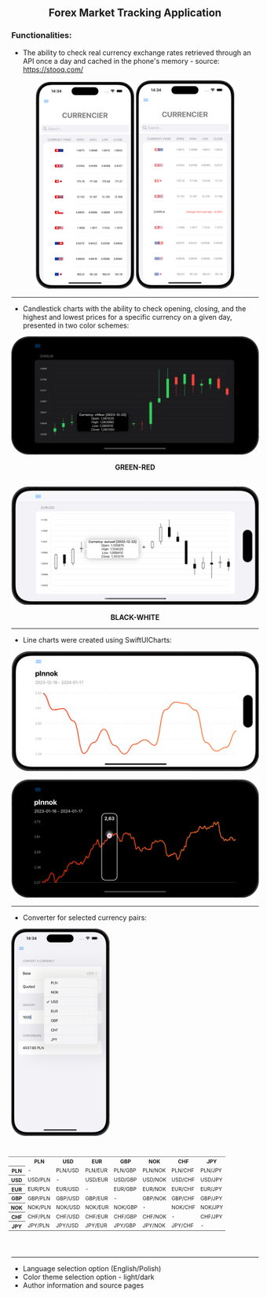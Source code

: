 <div align="center">
<h2>Forex Market Tracking Application</h2>
</div>

<h3>Functionalities:</h3>

- The ability to check real currency exchange rates retrieved through an API once a day and cached in the phone's memory - source: https://stooq.com/

<div align="center">
    <img  src="Visualization/currencies_1.png" width="200"/> <img src="Visualization/currencies_2.png" width="200"/>
</div>

___

- Candlestick charts with the ability to check opening, closing, and the highest and lowest prices for a specific currency on a given day, presented in two color schemes:


![Candle_1](Visualization/candle_1.png)
<div align="center" style="font-weight: bold">GREEN-RED</div>

<br/>

![Candle_2](Visualization/candle_2.png)
<div align="center" style="font-weight: bold ">BLACK-WHITE</div>

___

- Line charts were created using SwiftUICharts:

![Line_1](Visualization/line_1.png)

![Line_2](Visualization/line_2.png)

___

- Converter for selected currency pairs:

<div style="display: flex; justify-content: flex-start; align-items: center; flex-wrap: wrap;">
    <div style="margin-right: 0%;">
        <img width="200" src="Visualization/converter.png"/>
    </div>
    <div style="margin-left: -80px;">
        <table style="transform: scale(0.75);">
                <tr>
                    <th>&nbsp;</th>
                    <th>PLN</th>
                    <th>USD</th>
                    <th>EUR</th>
                    <th>GBP</th>
                    <th>NOK</th>
                    <th>CHF</th>
                    <th>JPY</th>
                </tr>
                <tr>
                    <th>PLN</th>
                    <td>-</td>
                    <td>PLN/USD</td>
                    <td>PLN/EUR</td>
                    <td>PLN/GBP</td>
                    <td>PLN/NOK</td>
                    <td>PLN/CHF</td>
                    <td>PLN/JPY</td>
                </tr>
                <tr>
                    <th>USD</th>
                    <td>USD/PLN</td>
                    <td>-</td>
                    <td>USD/EUR</td>
                    <td>USD/GBP</td>
                    <td>USD/NOK</td>
                    <td>USD/CHF</td>
                    <td>USD/JPY</td>
                </tr>
                <tr>
                    <th>EUR</th>
                    <td>EUR/PLN</td>
                    <td>EUR/USD</td>
                    <td>-</td>
                    <td>EUR/GBP</td>
                    <td>EUR/NOK</td>
                    <td>EUR/CHF</td>
                    <td>EUR/JPY</td>
                </tr>
                <tr>
                    <th>GBP</th>
                    <td>GBP/PLN</td>
                    <td>GBP/USD</td>
                    <td>GBP/EUR</td>
                    <td>-</td>
                    <td>GBP/NOK</td>
                    <td>GBP/CHF</td>
                    <td>GBP/JPY</td>
                </tr>
                <tr>
                    <th>NOK</th>
                    <td>NOK/PLN</td>
                    <td>NOK/USD</td>
                    <td>NOK/EUR</td>
                    <td>NOK/GBP</td>
                    <td>-</td>
                    <td>NOK/CHF</td>
                    <td>NOK/JPY</td>
                </tr>
                <tr>
                    <th>CHF</th>
                    <td>CHF/PLN</td>
                    <td>CHF/USD</td>
                    <td>CHF/EUR</td>
                    <td>CHF/GBP</td>
                    <td>CHF/NOK</td>
                    <td>-</td>
                    <td>CHF/JPY</td>
                </tr>
                <tr>
                    <th>JPY</th>
                    <td>JPY/PLN</td>
                    <td>JPY/USD</td>
                    <td>JPY/EUR</td>
                    <td>JPY/GBP</td>
                    <td>JPY/NOK</td>
                    <td>JPY/CHF</td>
                    <td>-</td>
                </tr>
            </table>
        </div>
    </div>
</div>

___

- Language selection option (English/Polish)
- Color theme selection option - light/dark
- Author information and source pages